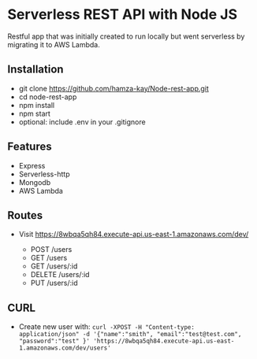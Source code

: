 # Serverless REST API with Node JS

Restful app that was initially created to run locally but went serverless by migrating it to AWS Lambda.

## Installation
- git clone https://github.com/hamza-kay/Node-rest-app.git
- cd node-rest-app
- npm install
- npm start
- optional: include .env in your .gitignore


## Features

- Express
- Serverless-http
- Mongodb
- AWS Lambda


## Routes

- Visit https://8wbqa5qh84.execute-api.us-east-1.amazonaws.com/dev/

  - POST /users
  - GET /users
  - GET /users/:id
  - DELETE /users/:id
  - PUT /users/:id

## CURL

- Create new user with:
```curl -XPOST -H "Content-type: application/json" -d '{"name":"smith", "email":"test@test.com", "password":"test" }' 'https://8wbqa5qh84.execute-api.us-east-1.amazonaws.com/dev/users'```

